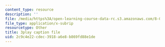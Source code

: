 ```yaml
---
content_type: resource
description: ''
file: /media/https%3A/open-learning-course-data-rc.s3.amazonaws.com/8-03sc-physics-iii-vibrations-and-waves-fall-2016/2c9c4e22cdec3918a6e8b869fd88e1de_0oUSmdQ-WaA.srt
file_type: application/x-subrip
resourcetype: Other
title: 3play caption file
uid: 2c9c4e22-cdec-3918-a6e8-b869fd88e1de
---
```

